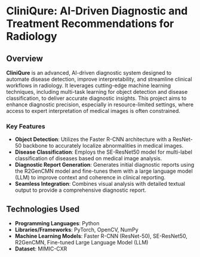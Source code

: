 # CliniQure: AI-Driven Diagnostic and Treatment Recommendations for Radiology

## Overview

**CliniQure** is an advanced, AI-driven diagnostic system designed to automate disease detection, improve interpretability, and streamline clinical workflows in radiology. It leverages cutting-edge machine learning techniques, including multi-task learning for object detection and disease classification, to deliver accurate diagnostic insights. This project aims to enhance diagnostic precision, especially in resource-limited settings, where access to expert interpretation of medical images is often constrained.

### Key Features
- **Object Detection**: Utilizes the Faster R-CNN architecture with a ResNet-50 backbone to accurately localize abnormalities in medical images.
- **Disease Classification**: Employs the SE-ResNet50 model for multi-label classification of diseases based on medical image analysis.
- **Diagnostic Report Generation**: Generates initial diagnostic reports using the R2GenCMN model and fine-tunes them with a large language model (LLM) to improve context and coherence in clinical reporting.
- **Seamless Integration**: Combines visual analysis with detailed textual output to provide a comprehensive diagnostic report.

## Technologies Used
- **Programming Languages**: Python
- **Libraries/Frameworks**: PyTorch, OpenCV, NumPy
- **Machine Learning Models**: Faster R-CNN (ResNet-50), SE-ResNet50, R2GenCMN, Fine-tuned Large Language Model (LLM)
- **Dataset**: MIMIC-CXR
